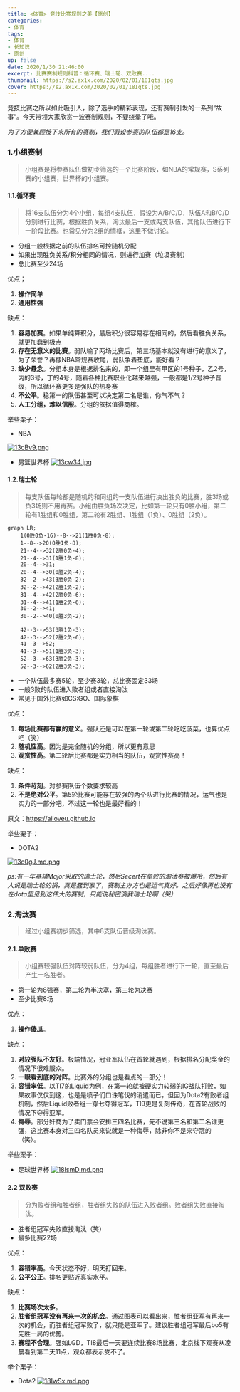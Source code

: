 ```yaml
---
title: <体育> 竞技比赛规则之美【原创】
categories:
- 体育
tags: 
- 体育
- 长知识
- 原创
up: false
date: 2020/1/30 21:46:00
excerpt: 比赛赛制规则科普：循环赛、瑞士轮、双败赛....
thumbnail: https://s2.ax1x.com/2020/02/01/18Iqts.jpg
cover: https://s2.ax1x.com/2020/02/01/18Iqts.jpg
---
```

竞技比赛之所以如此吸引人，除了选手的精彩表现，还有赛制引发的一系列“故事”。今天带领大家欣赏一波赛制规则，不要绕晕了哦。

*为了方便兼顾接下来所有的赛制，我们假设参赛的队伍都是16支。*

### 1.小组赛制

> 小组赛是将参赛队伍做初步筛选的一个比赛阶段，如NBA的常规赛，S系列赛的小组赛，世界杯的小组赛。

#### 1.1.循环赛

> 将16支队伍分为4个小组，每组4支队伍，假设为A/B/C/D，队伍A和B/C/D分别进行比赛，根据胜负关系，淘汰最后一支或两支队伍，其他队伍进行下一阶段比赛。也常见分为2组的情框，这里不做讨论。

- 分组一般根据之前的队伍排名可控随机分配
- 如果出现胜负关系/积分相同的情况，则进行加赛（垃圾赛制）  
- 总比赛至少24场

优点；
1. **操作简单**
2. **通用性强**

缺点：
1. **容易加赛**。如果单纯算积分，最后积分很容易存在相同的，然后看胜负关系，就更加蠢到极点
2. **存在无意义的比赛**。弱队输了两场比赛后，第三场基本就没有进行的意义了，为了荣誉？再像NBA常规赛收尾，弱队争着垫底，能好看？
3. **缺少悬念**。分组本身是根据排名来的，即一个组里有甲区的1号种子，乙2号，丙的3号，丁的4号，随着各种比赛职业化越来越强，一般都是1/2号种子晋级，所以循环赛更多是强队的热身赛
4. **不公平**。稳第一的队伍甚至可以决定第二名是谁，你气不气？
5. **人工分组，难以信服**。分组的依据值得商榷。

举些栗子：
- NBA

[![13cBv9.png](https://s2.ax1x.com/2020/01/31/13cBv9.png)](https://imgchr.com/i/13cBv9)

- 男篮世界杯
[![13cw34.jpg](https://s2.ax1x.com/2020/01/31/13cw34.jpg)](https://imgchr.com/i/13cw34)


#### 1.2.瑞士轮
> 每支队伍每轮都是随机的和同组的一支队伍进行决出胜负的比赛，胜3场或负3场则不用再赛。小组由胜负场次决定，比如第一轮只有0胜小组，第二轮有1胜组和0胜组，第二轮有2胜组、1胜组（1负）、0胜组（2负）。
```mermaid
graph LR;
    1(0胜0负-16)--8-->21(1胜0负-8);
    1--8-->20(0胜1负-8);
    21--4-->32(2胜0负-4);
    21--4-->31(1胜1负-8);
    20--4-->31;
    20--4-->30(0胜2负-4);
    32--2-->43(3胜0负-2);
    32--2-->42(2胜1负-2);
    31--4-->42(2胜0负-6);
    31--4-->41(1胜2负-6);
    30--2-->41;
    30--2-->40(0胜3负-2);

    42--3-->53(3胜1负-3);
    42--3-->52(2胜2负-6);
    41--3-->52;
    41--3-->51(1胜3负-3);
    52--3-->63(3胜2负-3);
    52--3-->62(2胜3负-3);

```
- 一个队伍最多赛5轮，至少赛3轮，总比赛固定33场
- 一般3败的队伍进入败者组或者直接淘汰
- 常见于国外比赛如CS:GO、国际象棋

优点：
1. **每场比赛都有赢的意义**。强队还是可以在第一轮或第二轮吃吃菠菜，也算优点吧（笑）
2. **随机性高**。因为是完全随机的分组，所以更有意思
3. **观赏性高**。第二轮后比赛都是实力相当的队伍，观赏性赛高！

缺点：
1. **条件苛刻**。对参赛队伍个数要求较高
2. **不是绝对公平**。第5轮比赛可能存在较强的两个队进行比赛的情况，运气也是实力的一部分吧，不过这一轮也是最好看的！

原文：https://ailoveu.github.io

举些栗子：
- DOTA2

[![13c0gJ.md.png](https://s2.ax1x.com/2020/01/31/13c0gJ.md.png)](https://imgchr.com/i/13c0gJ)


*ps:有一年基辅Major采取的瑞士轮，然后Secert在单败的淘汰赛被爆冷，然后有人说是瑞士轮的锅，真是蠢到家了，赛制主办方也是运气真好。之后好像再也没有在dota里见到这伟大的赛制，只能说秘密演我瑞士轮啊（哭）*

### 2.淘汰赛

> 经过小组赛初步筛选，其中8支队伍晋级淘汰赛。

#### 2.1.单败赛
> 小组赛较强队伍对阵较弱队伍，分为4组，每组胜者进行下一轮，直至最后产生一名胜者。

- 第一轮为8强赛，第二轮为半决塞，第三轮为决赛
- 至少比赛8场

优点：
1. **操作傻瓜**。

缺点：

1. **对较强队不友好**。极端情况，冠亚军队伍在首轮就遇到，根据排名分配奖金的情况下很难服众。
2. **一眼看到底的对阵**。比赛外的分组也是看点的一部分！
3. **容错率低**。以TI7的Liquid为例，在第一轮就被硬实力较弱的IG战队打败，如果故事仅仅到这，也是是喷子们口诛笔伐的消遣而已，但因为Dota2有败者组机制，然后Liquid败者组一穿七夺得冠军，TI9更是复刻传奇，在首轮战败的情况下夺得亚军。
4. **侮辱**。部分奸商为了卖门票会安排三四名比赛，先不说第三名和第二名谁更强，这比赛本身对三四名队员来说就是一种侮辱，除非你不是来夺冠的（笑）。

举些栗子：
- 足球世界杯
[![18IsmD.md.png](https://s2.ax1x.com/2020/02/01/18IsmD.md.png)](https://imgchr.com/i/18IsmD)

#### 2.2 双败赛
> 分为败者组和胜者组，胜者组失败的队伍进入败者组。败者组失败直接淘汰。

- 胜者组冠军失败直接淘汰（笑）
- 最多比赛22场

优点：

1. **容错率高**。今天状态不好，明天打回来。
2. **公平公正**。排名更贴近真实水平。

缺点：

1. **比赛场次太多**。
2. **胜者组冠军没有再来一次的机会**。通过图表可以看出来，胜者组亚军有再来一次的机会，而胜者组冠军败了，就只能是亚军了。建议胜者组冠军最后bo5有先胜一局的优势。
3. **赛程不合理**。强如LGD，TI8最后一天要连续比赛8场比赛，北京线下观赛从凌晨看到第二天11点，观众都表示受不了。

举个栗子：
- Dota2
[![18IwSx.md.png](https://s2.ax1x.com/2020/02/01/18IwSx.md.png)](https://imgchr.com/i/18IwSx)